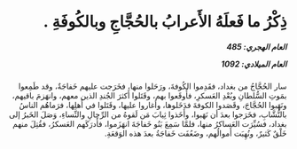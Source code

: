 <h1 dir="rtl">ذِكْرُ ما فَعلَهُ الأَعرابُ بالحُجَّاجِ وبالكُوفَةِ .</h1>

<h5 dir="rtl">العام الهجري:  485

العام الميلادي: 1092

</h5>

<p dir="rtl">سار الحُجَّاجُ من بغداد، فقَدِموا الكُوفةَ، ورَحَلوا منها، فخَرَجت عليهم خَفاجَةٌ، وقد طَمِعوا بمَوتِ السُّلطانِ وبُعْدِ العَسكرِ، فأَوقَعوا بهم، وقَتَلوا أَكثرَ الجُندِ الذين معهم، وانهَزمَ باقيهم، ونَهَبوا الحُجَّاجَ، وقَصَدوا الكوفةَ فدَخَلوها، وأغاروا عليها، وقَتَلوا في أَهلِها، فرَماهُم الناسُ بالنُّشَّابِ، فخَرَجوا بعدَ أن نَهَبوا، وأَخَذوا ثِيابَ مَن لَقوهُ من الرِّجالِ والنِّساءِ، وَصَلَ الخَبرُ إلى بغداد، فسُيِّرَت العَساكرُ منها، فلمَّا سَمِعَ بَنُو خَفاجَةَ انهَزَموا، فأَدرَكَهم العَسكرُ، فقُتِلَ منهم خَلْقٌ كَثيرٌ، ونُهِبَت أَموالُهم، وضَعُفَت خَفاجَةُ بعدَ هذه الوَقعَةِ.</p></br>
